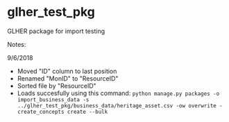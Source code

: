 # glher_test_pkg
GLHER package for import testing

Notes:

9/6/2018
 - Moved "ID" column to last position
 - Renamed "MonID" to "ResourceID"
 - Sorted file by "ResourceID"
 - Loads succesfully using this command:
        `python manage.py packages -o import_business_data -s ../glher_test_pkg/business_data/heritage_asset.csv -ow overwrite -create_concepts create --bulk`
